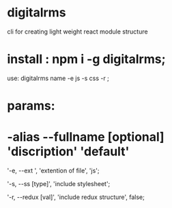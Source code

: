 # digitalrms
cli for creating light weight react module structure

# install : npm i -g digitalrms;

use: digitalrms name -e js -s css -r ;


# params:

# -alias  --fullname<required> [optional]  'discription'  'default'

'-e, --ext <type>', 'extention of file', 'js';

'-s, --ss [type]', 'include stylesheet';

'-r, --redux [val]', 'include redux structure', false;

